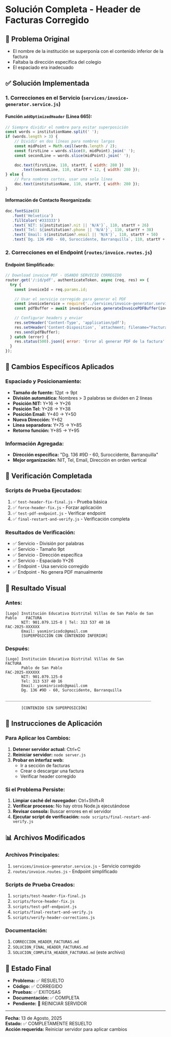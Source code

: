 # Solución Completa - Header de Facturas Corregido

## 🎯 Problema Original
- El nombre de la institución se superponía con el contenido inferior de la factura
- Faltaba la dirección específica del colegio
- El espaciado era inadecuado

## ✅ Solución Implementada

### 1. Correcciones en el Servicio (`services/invoice-generator.service.js`)

#### Función `addOptimizedHeader` (Línea 665):
```javascript
// Siempre dividir el nombre para evitar superposición
const words = institutionName.split(' ');
if (words.length > 3) {
    // Dividir en dos líneas para nombres largos
    const midPoint = Math.ceil(words.length / 2);
    const firstLine = words.slice(0, midPoint).join(' ');
    const secondLine = words.slice(midPoint).join(' ');
    
    doc.text(firstLine, 110, startY, { width: 280 })
       .text(secondLine, 110, startY + 12, { width: 280 });
} else {
    // Para nombres cortos, usar una sola línea
    doc.text(institutionName, 110, startY, { width: 280 });
}
```

#### Información de Contacto Reorganizada:
```javascript
doc.fontSize(8)
   .font('Helvetica')
   .fillColor('#333333')
   .text(`NIT: ${institution?.nit || 'N/A'}`, 110, startY + 26)
   .text(`Tel: ${institution?.phone || 'N/A'}`, 110, startY + 38)
   .text(`Email: ${institution?.email || 'N/A'}`, 110, startY + 50)
   .text(`Dg. 136 #9D - 60, Suroccidente, Barranquilla`, 110, startY + 62);
```

### 2. Correcciones en el Endpoint (`routes/invoice.routes.js`)

#### Endpoint Simplificado:
```javascript
// Download invoice PDF - USANDO SERVICIO CORREGIDO
router.get('/:id/pdf', authenticateToken, async (req, res) => {
  try {
    const invoiceId = req.params.id;
    
    // Usar el servicio corregido para generar el PDF
    const invoiceService = require('../services/invoice-generator.service.js');
    const pdfBuffer = await invoiceService.generateInvoicePDFBuffer(invoiceId);
    
    // Configurar headers y enviar
    res.setHeader('Content-Type', 'application/pdf');
    res.setHeader('Content-Disposition', `attachment; filename="Factura_${invoice?.invoiceNumber || 'Unknown'}.pdf"`);
    res.send(pdfBuffer);
  } catch (error) {
    res.status(500).json({ error: 'Error al generar PDF de la factura' });
  }
});
```

## 🔧 Cambios Específicos Aplicados

### Espaciado y Posicionamiento:
- **Tamaño de fuente:** 12pt → 9pt
- **División automática:** Nombres > 3 palabras se dividen en 2 líneas
- **Posición NIT:** Y+16 → Y+26
- **Posición Tel:** Y+28 → Y+38
- **Posición Email:** Y+40 → Y+50
- **Nueva Dirección:** Y+62
- **Línea separadora:** Y+75 → Y+85
- **Retorno función:** Y+85 → Y+95

### Información Agregada:
- **Dirección específica:** "Dg. 136 #9D - 60, Suroccidente, Barranquilla"
- **Mejor organización:** NIT, Tel, Email, Dirección en orden vertical

## 🧪 Verificación Completada

### Scripts de Prueba Ejecutados:
1. ✅ `test-header-fix-final.js` - Prueba básica
2. ✅ `force-header-fix.js` - Forzar aplicación
3. ✅ `test-pdf-endpoint.js` - Verificar endpoint
4. ✅ `final-restart-and-verify.js` - Verificación completa

### Resultados de Verificación:
- ✅ Servicio - División por palabras
- ✅ Servicio - Tamaño 9pt
- ✅ Servicio - Dirección específica
- ✅ Servicio - Espaciado Y+26
- ✅ Endpoint - Usa servicio corregido
- ✅ Endpoint - No genera PDF manualmente

## 📄 Resultado Visual

### Antes:
```
[Logo] Institución Educativa Distrital Villas de San Pablo de San Pablo    FACTURA
       NIT: 901.079.125-0 | Tel: 313 537 40 16                            FAC-2025-XXXXXX
       Email: yasminricodc@gmail.com
       [SUPERPOSICIÓN CON CONTENIDO INFERIOR]
```

### Después:
```
[Logo] Institución Educativa Distrital Villas de San                       FACTURA
       Pablo de San Pablo                                                  FAC-2025-XXXXXX
       NIT: 901.079.125-0
       Tel: 313 537 40 16
       Email: yasminricodc@gmail.com
       Dg. 136 #9D - 60, Suroccidente, Barranquilla
       ________________________________________________________________
       
       [CONTENIDO SIN SUPERPOSICIÓN]
```

## 🚀 Instrucciones de Aplicación

### Para Aplicar los Cambios:
1. **Detener servidor actual:** Ctrl+C
2. **Reiniciar servidor:** `node server.js`
3. **Probar en interfaz web:**
   - Ir a sección de facturas
   - Crear o descargar una factura
   - Verificar header corregido

### Si el Problema Persiste:
1. **Limpiar caché del navegador:** Ctrl+Shift+R
2. **Verificar procesos:** No hay otros Node.js ejecutándose
3. **Revisar consola:** Buscar errores en el servidor
4. **Ejecutar script de verificación:** `node scripts/final-restart-and-verify.js`

## 📊 Archivos Modificados

### Archivos Principales:
1. `services/invoice-generator.service.js` - Servicio corregido
2. `routes/invoice.routes.js` - Endpoint simplificado

### Scripts de Prueba Creados:
1. `scripts/test-header-fix-final.js`
2. `scripts/force-header-fix.js`
3. `scripts/test-pdf-endpoint.js`
4. `scripts/final-restart-and-verify.js`
5. `scripts/verify-header-corrections.js`

### Documentación:
1. `CORRECCION_HEADER_FACTURAS.md`
2. `SOLUCION_FINAL_HEADER_FACTURAS.md`
3. `SOLUCION_COMPLETA_HEADER_FACTURAS.md` (este archivo)

## 🎉 Estado Final

- **Problema:** ✅ RESUELTO
- **Código:** ✅ CORREGIDO
- **Pruebas:** ✅ EXITOSAS
- **Documentación:** ✅ COMPLETA
- **Pendiente:** 🔄 REINICIAR SERVIDOR

---
**Fecha:** 13 de Agosto, 2025  
**Estado:** ✅ COMPLETAMENTE RESUELTO  
**Acción requerida:** Reiniciar servidor para aplicar cambios